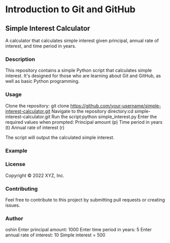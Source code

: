  
# Introduction to Git and GitHub
## Simple Interest Calculator
A calculator that calculates simple interest given principal, annual rate of interest, and time period in years.
### Description
This repository contains a simple Python script that calculates simple interest. It's designed for those who are learning about Git and GitHub, as well as basic Python programming.
### Usage
Clone the repository: git clone https://github.com/your-username/simple-interest-calculator.git
Navigate to the repository directory:cd simple-interest-calculator.git
Run the script:python simple_interest.py
Enter the required values when prompted:
Principal amount (p)
Time period in years (t)
Annual rate of interest (r)

The script will output the calculated simple interest.

### Example
### License
Copyright © 2022 XYZ, Inc.
### Contributing
Feel free to contribute to this project by submitting pull requests or creating issues.
### Author
oshin
Enter principal amount: 1000
 Enter time period in years: 5
 Enter annual rate of interest: 10
 Simple interest = 500 
